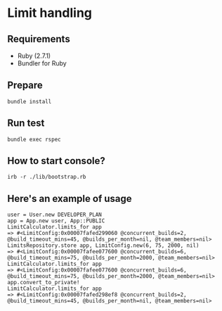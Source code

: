 # Limit handling

## Requirements
- Ruby (2.7.1)
- Bundler for Ruby

## Prepare
```
bundle install
```

## Run test
```
bundle exec rspec
```

## How to start console?
```
irb -r ./lib/bootstrap.rb
```

## Here's an example of usage
```
user = User.new DEVELOPER_PLAN
app = App.new user, App::PUBLIC
LimitCalculator.limits_for app
=> #<LimitConfig:0x00007fafed299060 @concurrent_builds=2, @build_timeout_mins=45, @builds_per_month=nil, @team_members=nil>
LimitsRepository.store app, LimitConfig.new(6, 75, 2000, nil)
=> #<LimitConfig:0x00007fafee077600 @concurrent_builds=6, @build_timeout_mins=75, @builds_per_month=2000, @team_members=nil>
LimitCalculator.limits_for app
=> #<LimitConfig:0x00007fafee077600 @concurrent_builds=6, @build_timeout_mins=75, @builds_per_month=2000, @team_members=nil>
app.convert_to_private!
LimitCalculator.limits_for app
=> #<LimitConfig:0x00007fafed298ef8 @concurrent_builds=2, @build_timeout_mins=45, @builds_per_month=nil, @team_members=nil>
```